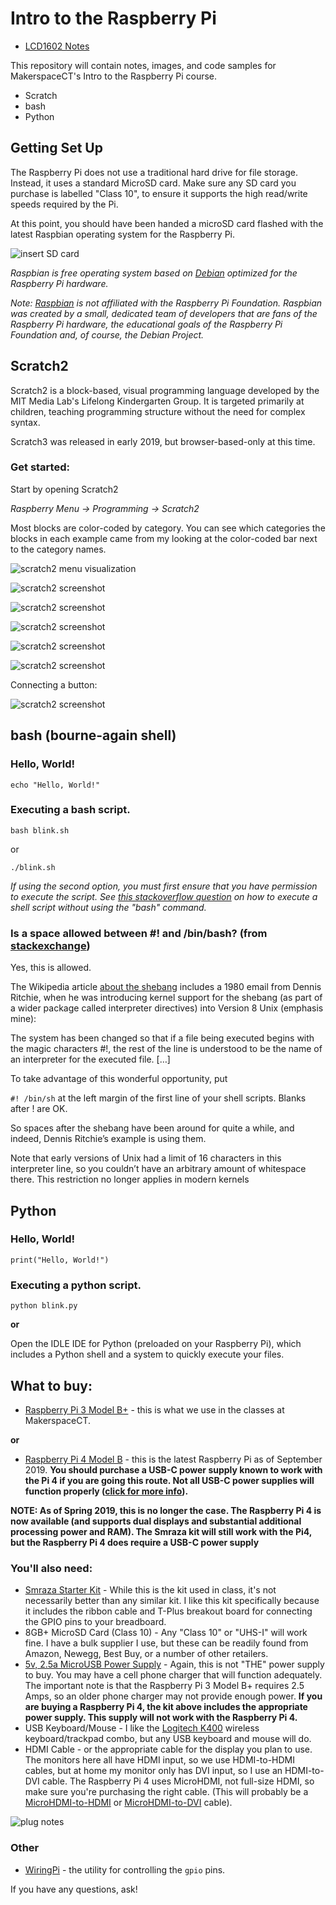 # Intro to the Raspberry Pi

* [LCD1602 Notes](./LCD1602_guide.md)


This repository will contain notes, images, and code samples for MakerspaceCT's Intro to the Raspberry Pi course.

* Scratch
* bash
* Python


## Getting Set Up
 The Raspberry Pi does not use a traditional hard drive for file storage. Instead, it uses a standard MicroSD card. Make sure any SD card you purchase is labelled "Class 10", to ensure it supports the high read/write speeds required by the Pi.
 
 At this point, you should have been handed a microSD card flashed with the latest Raspbian operating system for the Raspberry Pi. 

![insert SD card](img/insert_sd_card.gif)


*Raspbian is free operating system based on [Debian](https://www.debian.org/) optimized for the Raspberry Pi hardware.*

*Note: [Raspbian](https://rapsbian.org) is not affiliated with the Raspberry Pi Foundation. Raspbian was created by a small, dedicated team of developers that are fans of the Raspberry Pi hardware, the educational goals of the Raspberry Pi Foundation and, of course, the Debian Project.*


## Scratch2

Scratch2 is a block-based, visual programming language developed by the MIT Media Lab's Lifelong Kindergarten Group. It is targeted primarily at children, teaching programming structure without the need for complex syntax.

Scratch3 was released in early 2019, but browser-based-only at this time.

### Get started:

Start by opening Scratch2

*Raspberry Menu -> Programming -> Scratch2*

Most blocks are color-coded by category. You can see which categories the blocks in each example came from my looking at the color-coded bar next to the category names.

![scratch2 menu visualization](img/1_pi_menu_scratch2.png)

![scratch2 screenshot](img/2_scratch2_full_screen.png)

![scratch2 screenshot](img/3_scratch2_hello_world_program_zoom.png)

![scratch2 screenshot](img/4_scratch2more_blocks.png)

![scratch2 screenshot](img/5_scratch2_pi_gpio.png)

![scratch2 screenshot](img/6_scratch2_blink.png)

Connecting a button:

![scratch2 screenshot](img/button.png)
## bash (bourne-again shell)

### Hello, World!
`echo "Hello, World!"`

### Executing a bash script.
```
bash blink.sh
```

or

```
./blink.sh
```
*If using the second option, you must first ensure that you have permission to execute the script. See [this stackoverflow question](https://stackoverflow.com/questions/8779951/how-do-i-run-a-shell-script-without-using-sh-or-bash-commands) on how to execute a shell script without using the "bash" command.*


### Is a space allowed between #! and /bin/bash? (from [stackexchange](https://unix.stackexchange.com/questions/276751/is-space-allowed-between-and-bin-bash-in-shebang))

Yes, this is allowed.

The Wikipedia article [about the shebang](https://en.wikipedia.org/wiki/Shebang_(Unix)#History) includes a 1980 email from Dennis Ritchie, when he was introducing kernel support for the shebang (as part of a wider package called interpreter directives) into Version 8 Unix (emphasis mine):

The system has been changed so that if a file being executed begins with the magic characters #!, the rest of the line is understood to be the name of an interpreter for the executed file. […]

To take advantage of this wonderful opportunity, put

`#! /bin/sh`
at the left margin of the first line of your shell scripts. Blanks after ! are OK.

So spaces after the shebang have been around for quite a while, and indeed, Dennis Ritchie’s example is using them.

Note that early versions of Unix had a limit of 16 characters in this interpreter line, so you couldn’t have an arbitrary amount of whitespace there. This restriction no longer applies in modern kernels

## Python

### Hello, World!
`print("Hello, World!")`

### Executing a python script.
```
python blink.py
```

**or**

Open the IDLE IDE for Python (preloaded on your Raspberry Pi), which includes a Python shell and a system to quickly execute your files.


## What to buy:
* [Raspberry Pi 3 Model B+](https://www.arrow.com/en/products/raspberrypi3b/raspberry-pi-foundation) - this is what we use in the classes at MakerspaceCT.

**or**

* [Raspberry Pi 4 Model B](https://www.canakit.com/raspberry-pi-4-basic-kit.html) - this is the latest Raspberry Pi as of September 2019. **You should purchase a USB-C power supply known to work with the Pi 4 if you are going this route. Not all USB-C power supplies will function properly ([click for more info](https://bgr.com/2019/07/10/raspberry-pi-4-usb-c-charging-issue-how-to-fix-the-power-problem/)).**

**NOTE: As of Spring 2019, this is no longer the case. The Raspberry Pi 4 is now available (and supports dual displays and substantial additional processing power and RAM). The Smraza kit will still work with the Pi4, but the Raspberry Pi 4 does require a USB-C power supply**

### You'll also need:

* [Smraza Starter Kit](https://www.amazon.com/Smraza-Starter-Ultrasonic-Distance-Raspberry/dp/B01MATM4XF/ref=sr_1_2?ie=UTF8&qid=1546989796&sr=8-2&keywords=smraza+raspberry+pi+arduino) - While this is the kit used in class, it's not necessarily better than any similar kit. I like this kit specifically because it includes the ribbon cable and T-Plus breakout board for connecting the GPIO pins to your breadboard.
* 8GB+ MicroSD Card (Class 10) - Any "Class 10" or "UHS-I" will work fine. I have a bulk supplier I use, but these can be readily found from Amazon, Newegg, Best Buy, or a number of other retailers.
* [5v, 2.5a MicroUSB Power Supply](https://www.amazon.com/CanaKit-Raspberry-Supply-Adapter-Listed/dp/B00MARDJZ4) - Again, this is not "THE" power supply to buy. You may have a cell phone charger that will function adequately. The important note is that the Raspberry Pi 3 Model B+ requires 2.5 Amps, so an older phone charger may not provide enough power. **If you are buying a Raspberry Pi 4, the kit above includes the appropriate power supply. This supply will not work with the Raspberry Pi 4.**
* USB Keyboard/Mouse - I like the [Logitech K400](https://www.amazon.com/Logitech-Wireless-Keyboard-Control-Touchpad/dp/B014EUQOGK) wireless keyboard/trackpad combo, but any USB keyboard and mouse will do.
* HDMI Cable - or the appropriate cable for the display you plan to use. The monitors here all have HDMI input, so we use HDMI-to-HDMI cables, but at home my monitor only has DVI input, so I use an HDMI-to-DVI cable. The Raspberry Pi 4 uses MicroHDMI, not full-size HDMI, so make sure you're purchasing the right cable. (This will probably be a [MicroHDMI-to-HDMI](https://www.amazon.com/AmazonBasics-Flexible-Micro-Cable-6-Foot/dp/B07KSDB25X/) or [MicroHDMI-to-DVI](https://www.amazon.com/StarTech-com-Micro-HDMI-DVI-D-Cable/dp/B00GJ406VY) cable).

![plug notes](img/plug_notes.png)



### Other
* [WiringPi](http://wiringpi.com/) - the utility for controlling the `gpio` pins.



If you have any questions, ask!
